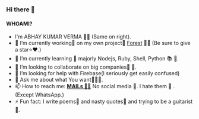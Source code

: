 ### Hi there 👋

#### WHOAMI?

- I'm ABHAY KUMAR VERMA 🧒🏻 (Same on right).
- 🔭 I’m currently working💼 on my own project📝 [Forest](https://github.com/darkRaspberry/Forest) 🌳🌲 (Be sure to give a star⭐️❤️.)
- 🌱 I’m currently learning 📙 majorly Nodejs, Ruby, Shell, Python 📚 📖.
- 👯 I’m looking to collaborate on big companies🎊 🎉.
- 🤔 I’m looking for help with Firebase(I seriously get easily confused)
- 💬 Ask me about what You want🤷🏻‍♂️.
- 📫 How to reach me: **[MAILs 📩📧](mailto:insidedarkpit@gmail.com?subject=I%20wanna%20know%20about%20...&body=%0D%0A%0D%0A%0D%0A%0D%0A%23%23%23%23%23%23%23%23%23%23%0D%0AType%20above%20this%20lines.%0D%0APLZctqIDGksqejjwZDoUuwgBrjMDFHtrFrQrRONYvJIKWXppr%0D%0A%0D%0AWhat%20is%20this%3F%0D%0A%0D%0AThis%20above%20text%20is%20just%20static%20text%20to%20reduce%20spam.%0D%0AThanks.)** No social media 💬. I hate them 🤬 . (Except WhatsApp.)
- ⚡ Fun fact: I write poems📒 and nasty quotes📝 and trying to be a guitarist🎸.
